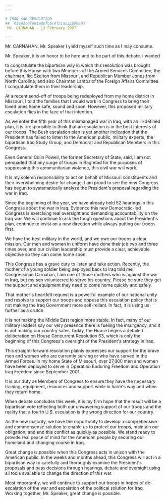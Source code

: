 ```yaml
---
---

# IRAQ WAR RESOLUTION
## `63e93c0f991ad0fc6c0f31ac23950803`
`Mr. CARNAHAN — 13 February 2007`

---
```



Mr. CARNAHAN. Mr. Speaker I yield myself such time as I may consume.

Mr. Speaker, it is an honor to be here and to be part of this debate. 
I wanted


to congratulate the bipartisan way in which this resolution was brought 
before this House with two Members of the Armed Services Committee, the 
chairman, Ike Skelton from Missouri, and Republican Member Jones from 
North Carolina, and also Chairman Lantos of the Foreign Affairs 
Committee. I congratulate them in their leadership.

At a recent send-off of troops being redeployed from my home district 
in Missouri, I told the families that I would work in Congress to bring 
their loved ones home safe, sound and soon. However, this proposed 
military escalation flies in the face of that intention.

As we enter the fifth year of this mismanaged war in Iraq, with an 
ill-defined plan, it is irresponsible to think that an escalation is in 
the best interests of our troops. The Bush escalation plan is yet 
another indication that the President has failed to listen to the 
American public, military experts, the bipartisan Iraq Study Group, and 
Democrat and Republican Members in this Congress.

Even General Colin Powell, the former Secretary of State, said, I am 
not persuaded that any surge of troops in Baghdad for the purposes of 
suppressing this communitarian violence, this civil war will work.

It is my solemn responsibility to act on behalf of Missouri 
constituents and their overwhelming desire for change. I am proud to 
see the new Congress has begun to systematically analyze the 
President's proposal regarding the war in Iraq.

Since the beginning of the year, we have already held 52 hearings in 
this Congress about the war in Iraq. Evidence this new Democratic-led 
Congress is exercising real oversight and demanding accountability on 
the Iraq war. We will continue to ask the tough questions about the 
President's plan, continue to insist on a new direction while always 
putting our troops first.

We have the best military in the world, and we owe our troops a clear 
mission. Our men and women in uniform have done their job two and three 
times over, and our civilian leadership must provide a clear, 
achievable objective so they can come home soon.

This Congress has a grave duty to listen and take action. Recently, 
the mother of a young soldier being deployed back to Iraq told me, 
Congressman Carnahan, I am one of those mothers who is against the war 
in Iraq, but my son volunteered to serve his country. Please be sure 
they get the support and equipment they need to come home quickly and 
safely.

That mother's heartfelt request is a powerful example of our national 
unity and resolve to support our troops and oppose this escalation 
policy that is not making the Iraq Government more self-reliant. In 
fact, it is using us further as a crutch.

It is not making the Middle East region more stable. In fact, many of 
our military leaders say our very presence there is fueling the 
insurgency, and it is not making our country safer. Today, the House 
begins a detailed deliberation on House Concurrent Resolution 63, which 
is only the beginning of this Congress's oversight of the President's 
strategy in Iraq.

This straight-forward resolution plainly expresses our support for 
the brave men and women who are currently serving or who have served in 
the Armed Forces. In my home State of Missouri, over 27,000 men and 
women have been deployed to serve in Operation Enduring Freedom and 
Operation Iraq Freedom since September 2001.

It is our duty as Members of Congress to ensure they have the 
necessary training, equipment, resources and support while in harm's 
way and when they return home.

When debate concludes this week, it is my firm hope that the result 
will be a bipartisan vote reflecting both our unwavering support of our 
troops and the reality that a fourth U.S. escalation is the wrong 
direction for our country.

As the new majority, we have the opportunity to develop a 
comprehensive and commonsense solution to enable us to protect our 
troops, maintain our obligation, and end this conflict as quickly as 
possible. We stand ready to provide real peace of mind for the American 
people by securing our homeland and changing course in Iraq.

Great change is possible when this Congress acts in unison with the 
American public. In the weeks and months ahead, this Congress will act 
in a bipartisan way to carefully and thoroughly examine the President's 
proposals and pass decisions through hearings, debate and oversight 
using all tools available to change the direction of this war.

Most importantly, we will continue to support our troops in hopes of 
de-escalation of the war and escalation of the political solution for 
Iraq. Working together, Mr. Speaker, great change is possible.